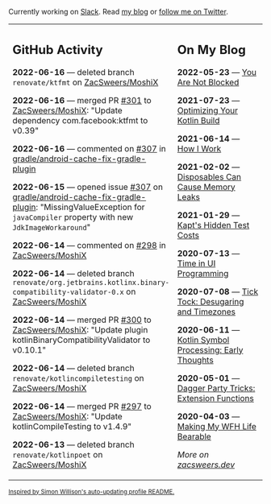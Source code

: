Currently working on [Slack](https://slack.com/). Read [my blog](https://zacsweers.dev/) or [follow me on Twitter](https://twitter.com/ZacSweers).

<table><tr><td valign="top" width="60%">

## GitHub Activity
<!-- githubActivity starts -->
**2022-06-16** — deleted branch `renovate/ktfmt` on [ZacSweers/MoshiX](https://github.com/ZacSweers/MoshiX)

**2022-06-16** — merged PR [#301](https://github.com/ZacSweers/MoshiX/pull/301) to [ZacSweers/MoshiX](https://github.com/ZacSweers/MoshiX): "Update dependency com.facebook:ktfmt to v0.39"

**2022-06-16** — commented on [#307](https://github.com/gradle/android-cache-fix-gradle-plugin/issues/307#issuecomment-1157608585) in [gradle/android-cache-fix-gradle-plugin](https://github.com/gradle/android-cache-fix-gradle-plugin)

**2022-06-15** — opened issue [#307](https://github.com/gradle/android-cache-fix-gradle-plugin/issues/307) on [gradle/android-cache-fix-gradle-plugin](https://github.com/gradle/android-cache-fix-gradle-plugin): "MissingValueException for `javaCompiler` property with new `JdkImageWorkaround`"

**2022-06-14** — commented on [#298](https://github.com/ZacSweers/MoshiX/issues/298#issuecomment-1155170510) in [ZacSweers/MoshiX](https://github.com/ZacSweers/MoshiX)

**2022-06-14** — deleted branch `renovate/org.jetbrains.kotlinx.binary-compatibility-validator-0.x` on [ZacSweers/MoshiX](https://github.com/ZacSweers/MoshiX)

**2022-06-14** — merged PR [#300](https://github.com/ZacSweers/MoshiX/pull/300) to [ZacSweers/MoshiX](https://github.com/ZacSweers/MoshiX): "Update plugin kotlinBinaryCompatibilityValidator to v0.10.1"

**2022-06-14** — deleted branch `renovate/kotlincompiletesting` on [ZacSweers/MoshiX](https://github.com/ZacSweers/MoshiX)

**2022-06-14** — merged PR [#297](https://github.com/ZacSweers/MoshiX/pull/297) to [ZacSweers/MoshiX](https://github.com/ZacSweers/MoshiX): "Update kotlinCompileTesting to v1.4.9"

**2022-06-13** — deleted branch `renovate/kotlinpoet` on [ZacSweers/MoshiX](https://github.com/ZacSweers/MoshiX)
<!-- githubActivity ends -->
</td><td valign="top" width="40%">

## On My Blog
<!-- blog starts -->
**2022-05-23** — [You Are Not Blocked](https://www.zacsweers.dev/you-are-not-blocked/)

**2021-07-23** — [Optimizing Your Kotlin Build](https://www.zacsweers.dev/optimizing-your-kotlin-build/)

**2021-06-14** — [How I Work](https://www.zacsweers.dev/how-i-work/)

**2021-02-02** — [Disposables Can Cause Memory Leaks](https://www.zacsweers.dev/disposables-can-cause-memory-leaks/)

**2021-01-29** — [Kapt's Hidden Test Costs](https://www.zacsweers.dev/kapts-hidden-test-costs/)

**2020-07-13** — [Time in UI Programming](https://www.zacsweers.dev/time-in-ui/)

**2020-07-08** — [Tick Tock: Desugaring and Timezones](https://www.zacsweers.dev/ticktock-desugaring-timezones/)

**2020-06-11** — [Kotlin Symbol Processing: Early Thoughts](https://www.zacsweers.dev/kotlin-symbol-processor-early-thoughts/)

**2020-05-01** — [Dagger Party Tricks: Extension Functions](https://www.zacsweers.dev/dagger-party-tricks-extension-functions/)

**2020-04-03** — [Making My WFH Life Bearable](https://www.zacsweers.dev/making-wfh-life-bearable/)
<!-- blog ends -->
_More on [zacsweers.dev](https://zacsweers.dev/)_
</td></tr></table>

<sub><a href="https://simonwillison.net/2020/Jul/10/self-updating-profile-readme/">Inspired by Simon Willison's auto-updating profile README.</a></sub>
